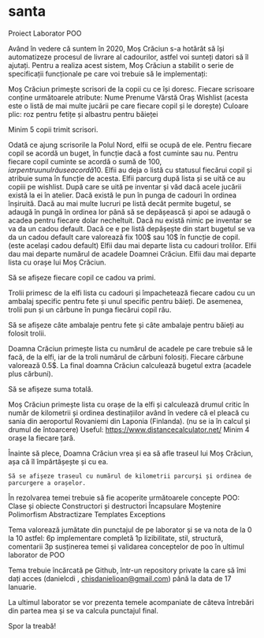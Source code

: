 # santa
Proiect Laborator POO

Având în vedere că suntem în 2020, Moș Crăciun s-a hotărât să își automatizeze procesul de livrare al cadourilor, astfel voi sunteți datori să îl ajutați. Pentru a realiza acest sistem, Moș Crăciun a stabilit o serie de specificații funcționale pe care voi trebuie să le implementați:

Moș Crăciun primește scrisori de la copii cu ce își doresc. Fiecare scrisoare conține următoarele atribute:
Nume
Prenume
Vârstă
Oraș
Wishlist (acesta este o listă de mai multe jucării pe care fiecare copil și le dorește)
Culoare plic: roz pentru fetițe și albastru pentru băieței

Minim 5 copii trimit scrisori.

Odată ce ajung scrisorile la Polul Nord, elfii se ocupă de ele.
Pentru fiecare copil se acordă un buget, în funcție dacă a fost cuminte sau nu. Pentru fiecare copil cuminte se acordă o sumă de 100$, iar pentru unul rău se acordă 10$. Elfii au deja o listă cu statusul fiecărui copil și atribuie suma în funcție de acesta.
Elfii parcurg după lista și se uită ce au copiii pe wishlist. După care se uită pe inventar și văd dacă acele jucării există la ei în atelier. 
Dacă există le pun în punga de cadouri în ordinea înșiruită.
Dacă au mai multe lucruri pe listă decât permite bugetul, se adaugă în pungă în ordinea lor până să se depășească și apoi se adaugă o acadea pentru fiecare dolar necheltuit.
Dacă nu există nimic pe inventar se va da un cadou default.
Dacă ce e pe listă depășește din start bugetul se va da un cadou default care valorează fix 100$ sau 10$ în funcție de copil. (este același cadou default)
Elfii dau mai departe lista cu cadouri trolilor. 
Elfii dau mai departe numărul de acadele Doamnei Crăciun.
Elfii dau mai departe lista cu orașe lui Moș Crăciun.

Să se afișeze fiecare copil ce cadou va primi.

Trolii primesc de la elfi lista cu cadouri și împachetează fiecare cadou cu un ambalaj specific pentru fete și unul specific pentru băieți.
	De asemenea, trolii pun și un cărbune în punga fiecărui copil rău.

Să se afișeze câte ambalaje pentru fete și câte ambalaje pentru băieți au folosit trolii.

Doamna Crăciun primește lista cu numărul de acadele pe care trebuie să le facă, de la elfi, iar de la troli numărul de cărbuni folosiți. 
Fiecare cărbune valorează 0.5$.
La final doamna Crăciun calculează bugetul extra (acadele plus cărbuni). 

Să se afișeze suma totală.

Moș Crăciun primește lista cu orașe de la elfi și calculează drumul critic în număr de kilometrii și ordinea destinațiilor având în vedere că el pleacă cu sania din aeroportul Rovaniemi din Laponia (Finlanda). (nu se ia în calcul și drumul de întoarcere)
	Useful: https://www.distancecalculator.net/
Minim 4 orașe la fiecare țară.

Înainte să plece, Doamna Crăciun vrea și ea să afle traseul lui Moș Crăciun, așa că îl împărtășește și cu ea.

	Să se afișeze traseul cu numărul de kilometrii parcurși și ordinea de parcurgere a orașelor.

În rezolvarea temei trebuie să fie acoperite următoarele concepte POO:
Clase și obiecte
Constructori și destructori
Încapsulare
Moștenire
Polimorfism
Abstractizare
Templates
Exceptions

Tema valorează jumătate din punctajul de pe laborator și se va nota de la 0 la 10 astfel:
6p implementare completă
1p lizibilitate, stil, structură, comentarii
3p susținerea temei și validarea conceptelor de poo în ultimul laborator de POO

Tema trebuie încărcată pe Github, într-un repository private la care să îmi dați acces (danielcdi , chisdanielioan@gmail.com) până la data de 17 Ianuarie.

La ultimul laborator se vor prezenta temele acompaniate de câteva întrebări din partea mea și se va calcula punctajul final.

Spor la treabă!
